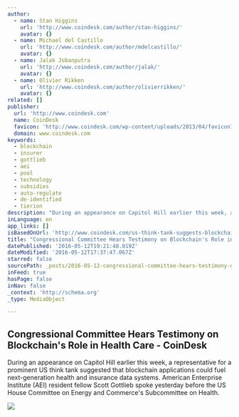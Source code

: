 ```yaml
---
author:
  - name: Stan Higgins
    url: 'http://www.coindesk.com/author/stan-higgins/'
    avatar: {}
  - name: Michael del Castillo
    url: 'http://www.coindesk.com/author/mdelcastillo/'
    avatar: {}
  - name: Jalak Jobanputra
    url: 'http://www.coindesk.com/author/jalak/'
    avatar: {}
  - name: Olivier Rikken
    url: 'http://www.coindesk.com/author/olivierrikken/'
    avatar: {}
related: []
publisher:
  url: 'http://www.coindesk.com'
  name: CoinDesk
  favicon: 'http://www.coindesk.com/wp-content/uploads/2013/04/favicon1.ico?ffe887'
  domain: www.coindesk.com
keywords:
  - blockchain
  - insurer
  - gottlieb
  - aei
  - pool
  - technology
  - subsidies
  - auto-regulate
  - de-identified
  - tierion
description: "During an appearance on Capitol Hill earlier this week, a representative for a prominent US think tank suggested that blockchain applications could fuel next-generation health and insurance data systems. American Enterprise Institute (AEI) resident fellow Scott Gottlieb spoke yesterday before the US House Committee on Energy and Commerce's Subcommittee on Health."
inLanguage: en
app_links: []
isBasedOnUrl: 'http://www.coindesk.com/us-think-tank-suggests-blockchain-application-insurance-risk-pooling/'
title: "Congressional Committee Hears Testimony on Blockchain's Role in Health Care - CoinDesk"
datePublished: '2016-05-12T19:21:48.019Z'
dateModified: '2016-05-12T17:37:47.067Z'
starred: false
sourcePath: _posts/2016-05-12-congressional-committee-hears-testimony-on-blockchains-role.md
inFeed: true
hasPage: false
inNav: false
_context: 'http://schema.org'
_type: MediaObject

---
```

<article style=""><h1>Congressional Committee Hears Testimony on Blockchain's Role in Health Care - CoinDesk</h1><p>During an appearance on Capitol Hill earlier this week, a representative for a prominent US think tank suggested that blockchain applications could fuel next-generation health and insurance data systems. American Enterprise Institute (AEI) resident fellow Scott Gottlieb spoke yesterday before the US House Committee on Energy and Commerce's Subcommittee on Health.</p><img src="http://media.coindesk.com/2016/03/Congress.jpg" /></article>